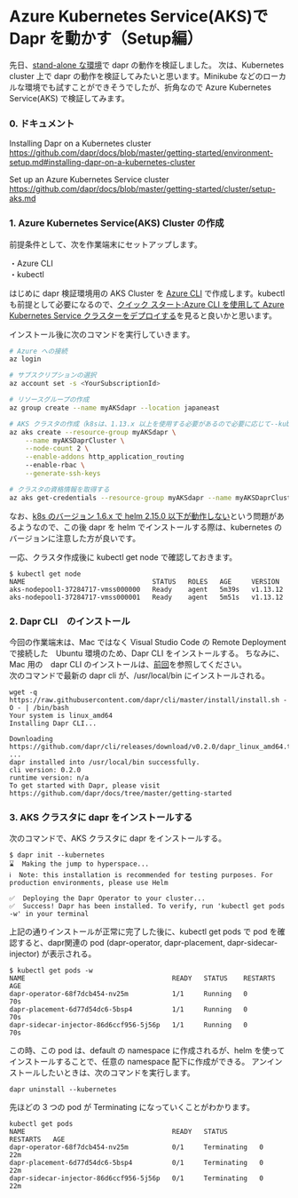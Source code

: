 # Azure Kubernetes Service(AKS)で Dapr を動かす（Setup編）


先日、[stand-alone な環境](../../../../2019/11/16/20191116_dapr/)で dapr の動作を検証しました。
次は、Kubernetes cluster 上で dapr の動作を検証してみたいと思います。Minikube などのローカルな環境でも試すことができそうでしたが、折角なので Azure Kubernetes Service(AKS) で検証してみます。

### 0. ドキュメント
Installing Dapr on a Kubernetes cluster <br>
https://github.com/dapr/docs/blob/master/getting-started/environment-setup.md#installing-dapr-on-a-kubernetes-cluster

Set up an Azure Kubernetes Service cluster <br>
https://github.com/dapr/docs/blob/master/getting-started/cluster/setup-aks.md

### 1. Azure Kubernetes Service(AKS) Cluster の作成
前提条件として、次を作業端末にセットアップします。

・Azure CLI <br>
・kubectl <br>

はじめに dapr 検証環境用の AKS Cluster を [Azure CLI](https://docs.microsoft.com/ja-jp/cli/azure/install-azure-cli?view=azure-cli-latest) で作成します。kubectl　も前提として必要になるので、[クイック スタート:Azure CLI を使用して Azure Kubernetes Service クラスターをデプロイする](https://docs.microsoft.com/ja-jp/azure/aks/kubernetes-walkthrough)を見ると良いかと思います。

インストール後に次のコマンドを実行していきます。

```sh
# Azure への接続
az login

# サブスクリプションの選択
az account set -s <YourSubscriptionId>

# リソースグループの作成
az group create --name myAKSdapr --location japaneast

# AKS クラスタの作成（k8sは、1.13.x 以上を使用する必要があるので必要に応じて--kubernetes-versionで指定する）
az aks create --resource-group myAKSdapr \
    --name myAKSDaprCluster \
    --node-count 2 \
    --enable-addons http_application_routing
    --enable-rbac \
    --generate-ssh-keys

# クラスタの資格情報を取得する
az aks get-credentials --resource-group myAKSdapr --name myAKSDaprCluster
```

なお、[k8s のバージョン 1.6.x で helm 2.15.0 以下が動作しない](https://github.com/helm/helm/issues/6374#issuecomment-537185486)という問題があるようなので、この後 dapr を helm でインストールする際は、kubernetes のバージョンに注意した方が良いです。


一応、クラスタ作成後に kubectl get node で確認しておきます。

```
$ kubectl get node
NAME                                STATUS   ROLES   AGE     VERSION
aks-nodepool1-37284717-vmss000000   Ready    agent   5m39s   v1.13.12
aks-nodepool1-37284717-vmss000001   Ready    agent   5m51s   v1.13.12
```

### 2. Dapr CLI　のインストール
今回の作業端末は、Mac ではなく Visual Studio Code の Remote Deployment で接続した　Ubuntu 環境のため、Dapr CLI をインストールする。
ちなみに、Mac 用の　dapr CLI のインストールは、[前回](../../../../2019/11/16/20191116_dapr/)を参照してください。<br>
次のコマンドで最新の dapr cli が、/usr/local/bin にインストールされる。

```
wget -q https://raw.githubusercontent.com/dapr/cli/master/install/install.sh -O - | /bin/bash
Your system is linux_amd64
Installing Dapr CLI...

Downloading https://github.com/dapr/cli/releases/download/v0.2.0/dapr_linux_amd64.tar.gz ...
dapr installed into /usr/local/bin successfully.
cli version: 0.2.0 
runtime version: n/a
To get started with Dapr, please visit https://github.com/dapr/docs/tree/master/getting-started
```

### 3. AKS クラスタに dapr をインストールする
次のコマンドで、AKS クラスタに dapr をインストールする。

```
$ dapr init --kubernetes
⌛  Making the jump to hyperspace...
ℹ️  Note: this installation is recommended for testing purposes. For production environments, please use Helm 

✅  Deploying the Dapr Operator to your cluster...
✅  Success! Dapr has been installed. To verify, run 'kubectl get pods -w' in your terminal
```

上記の通りインストールが正常に完了した後に、kubectl get pods で pod を確認すると、dapr関連の pod (dapr-operator, dapr-placement, dapr-sidecar-injector) が表示される。

```
$ kubectl get pods -w
NAME                                     READY   STATUS    RESTARTS   AGE
dapr-operator-68f7dcb454-nv25m           1/1     Running   0          70s
dapr-placement-6d77d54dc6-5bsp4          1/1     Running   0          70s
dapr-sidecar-injector-86d6ccf956-5j56p   1/1     Running   0          70s
```


この時、この pod は、default の namespace に作成されるが、helm を使ってインストールすることで、任意の namespace 配下に作成ができる。
アンインストールしたいときは、次のコマンドを実行します。

```
dapr uninstall --kubernetes
```


先ほどの 3 つの pod が Terminating になっていくことがわかります。

```
kubectl get pods
NAME                                     READY   STATUS        RESTARTS   AGE
dapr-operator-68f7dcb454-nv25m           0/1     Terminating   0          22m
dapr-placement-6d77d54dc6-5bsp4          0/1     Terminating   0          22m
dapr-sidecar-injector-86d6ccf956-5j56p   0/1     Terminating   0          22m
```

